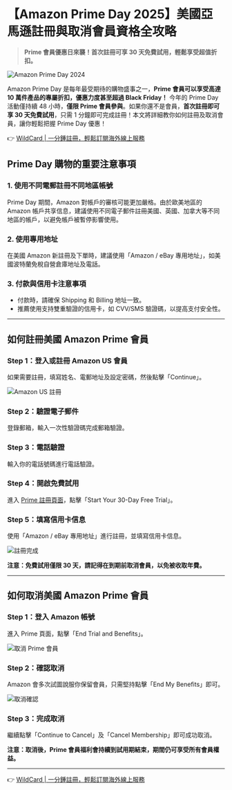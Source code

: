 # 【Amazon Prime Day 2025】美國亞馬遜註冊與取消會員資格全攻略

> **Prime 會員優惠日來襲！首次註冊可享 30 天免費試用，輕鬆享受超值折扣。**

![Amazon Prime Day 2024](https://bbtdd.com/img/8285882866.webp)

Amazon Prime Day 是每年最受期待的購物盛事之一，**Prime 會員可以享受高達 10 萬件產品的專屬折扣，優惠力度甚至超過 Black Friday！** 今年的 Prime Day 活動僅持續 48 小時，**僅限 Prime 會員參與**。如果你還不是會員，**首次註冊即可享 30 天免費試用**，只需 1 分鐘即可完成註冊！本文將詳細教你如何註冊及取消會員，讓你輕鬆把握 Prime Day 優惠！

👉 [WildCard | 一分鍾註冊，輕鬆訂閱海外線上服務](https://bbtdd.com/WildCard)

## Prime Day 購物的重要注意事項

### 1. 使用不同電郵註冊不同地區帳號  
Prime Day 期間，Amazon 對帳戶的審核可能更加嚴格。由於歐美地區的 Amazon 帳戶共享信息，建議使用不同電子郵件註冊美國、英國、加拿大等不同地區的帳戶，以避免帳戶被暫停影響使用。

### 2. 使用專用地址  
在美國 Amazon 新註冊及下單時，建議使用「Amazon / eBay 專用地址」，如美國波特蘭免稅自營倉庫地址及電話。

### 3. 付款與信用卡注意事項  
- 付款時，請確保 Shipping 和 Billing 地址一致。  
- 推薦使用支持雙重驗證的信用卡，如 CVV/SMS 驗證碼，以提高支付安全性。

---

## 如何註冊美國 Amazon Prime 會員

### Step 1：登入或註冊 Amazon US 會員  
如果需要註冊，填寫姓名、電郵地址及設定密碼，然後點擊「Continue」。

![Amazon US 註冊](https://bbtdd.com/img/19632259126.webp)

### Step 2：驗證電子郵件  
登錄郵箱，輸入一次性驗證碼完成郵箱驗證。

### Step 3：電話驗證  
輸入你的電話號碼進行電話驗證。

### Step 4：開啟免費試用  
進入 [Prime 註冊頁面](https://www.amazon.com/amazonprime)，點擊「Start Your 30-Day Free Trial」。

### Step 5：填寫信用卡信息  
使用「Amazon / eBay 專用地址」進行註冊，並填寫信用卡信息。

![註冊完成](https://bbtdd.com/img/13868116058.webp)

**注意：免費試用僅限 30 天，請記得在到期前取消會員，以免被收取年費。**

---

## 如何取消美國 Amazon Prime 會員

### Step 1：登入 Amazon 帳號  
進入 Prime 頁面，點擊「End Trial and Benefits」。

![取消 Prime 會員](https://bbtdd.com/img/9048038470181312.webp)

### Step 2：確認取消  
Amazon 會多次試圖說服你保留會員，只需堅持點擊「End My Benefits」即可。

![取消確認](https://bbtdd.com/img/9847349461976939.webp)

### Step 3：完成取消  
繼續點擊「Continue to Cancel」及「Cancel Membership」即可成功取消。

**注意：取消後，Prime 會員福利會持續到試用期結束，期間仍可享受所有會員權益。**

---

👉 [WildCard | 一分鍾註冊，輕鬆訂閱海外線上服務](https://bbtdd.com/WildCard)